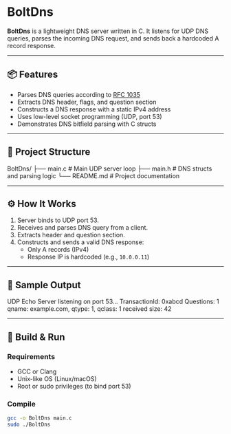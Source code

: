 # BoltDns

**BoltDns** is a lightweight DNS server written in C. It listens for UDP DNS queries, parses the incoming DNS request, and sends back a hardcoded A record response.

---

## 📦 Features

- Parses DNS queries according to [RFC 1035](https://tools.ietf.org/html/rfc1035)
- Extracts DNS header, flags, and question section
- Constructs a DNS response with a static IPv4 address
- Uses low-level socket programming (UDP, port 53)
- Demonstrates DNS bitfield parsing with C structs

---

## 📁 Project Structure

BoltDns/
├── main.c # Main UDP server loop
├── main.h # DNS structs and parsing logic
└── README.md # Project documentation

---

## ⚙️ How It Works

1. Server binds to UDP port 53.
2. Receives and parses DNS query from a client.
3. Extracts header and question section.
4. Constructs and sends a valid DNS response:
   - Only A records (IPv4)
   - Response IP is hardcoded (e.g., `10.0.0.11`)

---

## 🧪 Sample Output

UDP Echo Server listening on port 53...
TransactionId: 0xabcd
Questions: 1
qname: example.com, qtype: 1, qclass: 1
received size: 42


---

## 🧰 Build & Run

### Requirements

- GCC or Clang
- Unix-like OS (Linux/macOS)
- Root or sudo privileges (to bind port 53)

### Compile

```bash
gcc -o BoltDns main.c
sudo ./BoltDns

